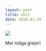 ```yaml
---
layout: post
title: skit
date: 2018-01-19
---
```


<img src="http://s3.demeyere.com/sv/skit.jpg">

Mer roliga grejer!